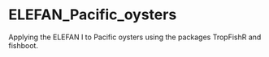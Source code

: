 # ELEFAN_Pacific_oysters
Applying the ELEFAN I to Pacific oysters using the packages TropFishR and fishboot.
